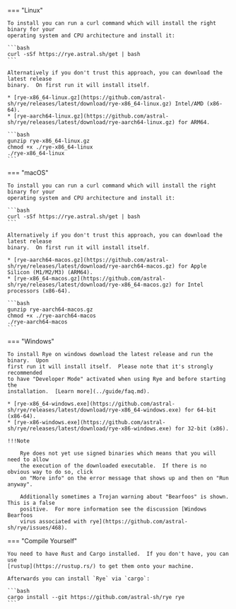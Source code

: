 === "Linux"

    To install you can run a curl command which will install the right binary for your
    operating system and CPU architecture and install it:

    ```bash
    curl -sSf https://rye.astral.sh/get | bash
    ```

    Alternatively if you don't trust this approach, you can download the latest release
    binary.  On first run it will install itself.

    * [rye-x86_64-linux.gz](https://github.com/astral-sh/rye/releases/latest/download/rye-x86_64-linux.gz) Intel/AMD (x86-64).
    * [rye-aarch64-linux.gz](https://github.com/astral-sh/rye/releases/latest/download/rye-aarch64-linux.gz) for ARM64.

    ```bash
    gunzip rye-x86_64-linux.gz
    chmod +x ./rye-x86_64-linux
    ./rye-x86_64-linux
    ```

=== "macOS"

    To install you can run a curl command which will install the right binary for your
    operating system and CPU architecture and install it:

    ```bash
    curl -sSf https://rye.astral.sh/get | bash
    ```

    Alternatively if you don't trust this approach, you can download the latest release
    binary.  On first run it will install itself.

    * [rye-aarch64-macos.gz](https://github.com/astral-sh/rye/releases/latest/download/rye-aarch64-macos.gz) for Apple Silicon (M1/M2/M3) (ARM64).
    * [rye-x86_64-macos.gz](https://github.com/astral-sh/rye/releases/latest/download/rye-x86_64-macos.gz) for Intel processors (x86-64).

    ```bash
    gunzip rye-aarch64-macos.gz
    chmod +x ./rye-aarch64-macos
    ./rye-aarch64-macos
    ```

=== "Windows"

    To install Rye on windows download the latest release and run the binary.  Upon
    first run it will install itself.  Please note that it's strongly recommended
    to have "Developer Mode" activated when using Rye and before starting the
    installation.  [Learn more](../guide/faq.md).

    * [rye-x86_64-windows.exe](https://github.com/astral-sh/rye/releases/latest/download/rye-x86_64-windows.exe) for 64-bit (x86-64).
    * [rye-x86-windows.exe](https://github.com/astral-sh/rye/releases/latest/download/rye-x86-windows.exe) for 32-bit (x86).

    !!!Note
    
        Rye does not yet use signed binaries which means that you will need to allow
        the execution of the downloaded executable.  If there is no obvious way to do so, click
        on "More info" on the error message that shows up and then on "Run anyway".

        Additionally sometimes a Trojan warning about "Bearfoos" is shown.  This is a false
        positive.  For more information see the discussion [Windows Bearfoos
        virus associated with rye](https://github.com/astral-sh/rye/issues/468).

=== "Compile Yourself"

    You need to have Rust and Cargo installed.  If you don't have, you can use
    [rustup](https://rustup.rs/) to get them onto your machine.

    Afterwards you can install `Rye` via `cargo`:

    ```bash
    cargo install --git https://github.com/astral-sh/rye rye
    ```
